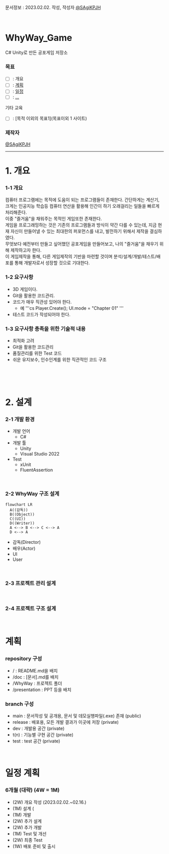 문서정보 : 2023.02.02. 작성, 작성자 [@SAgiKPJH](https://github.com/SAgiKPJH)

<br>

# WhyWay_Game
C# Unity로 만든 공포게임 저장소


### 목표
- [ ] : 개요
- [ ] : [계획]()
- [ ] : [일정]()
- [ ] : [...]()

기타 교육
- [ ] : [목적 이외의 목표1](목표이외 1 사이트)

### 제작자
[@SAgiKPJH](https://github.com/SAgiKPJH)


---

# 1. 개요

### 1-1 개요

컴퓨터 프로그램에는 목적에 도움이 되는 프로그램들이 존재한다. 간단하게는 계산기, 크게는 인공지능 학습등 컴퓨터 연산을 활용해 인간이 하기 오래걸리는 일들을 빠르게 처리해준다.  
이중 "즐거움"을 채워주는 목적인 게임또한 존재한다.  
게임을 프로그래밍하는 것은 기존의 프로그램들과 방식이 약간 다를 수 있는데, 지금 현재 자신이 만들어낼 수 있는 최대한의 퍼포먼스를 내고, 발전하기 위해서 제작을 결심하였다.  
무엇보다 예전부터 만들고 싶어했던 공포게임을 만들어보고, 나의 "즐거움"을 채우기 위해 제작하고자 한다.  
이 게임제작을 통해, 다른 게임제작의 기반을 마련할 것이며 분석/설계/개발/테스트/배포를 통해 개발자로서 성장할 것으로 기대한다.
  

### 1-2 요구사항

- 3D 게임이다.
- Git을 활용한 코드관리.
- 코드가 매우 직관성 있어야 한다.
  - 예
    '''cs
    Player.Create();
    UI.mode = "Chapter 01"
    '''
- 테스트 코드가 작성되어야 한다.

### 1-3 요구사항 총족을 위한 기술적 내용

- 최적화 고려
- Git을 활용한 코드관리
- 품질관리를 위한 Test 코드
- 쉬운 유지보수, 인수인계를 위한 직관적인 코드 구조

<br><br><br>

# 2. 설계

### 2-1 개발 환경

- 개발 언어
  - C#
- 개발 툴
  - Unity
  - Visual Studio 2022
- Test
  - xUnit
  - FluentAssertion
  
<br>

### 2-2 WhyWay 구조 설계


```mermaid
flowchart LR
  A((감독))
  B((Object))
  C((UI))
  D((Writer))
  A <--> B <--> C <--> A
  D <--> A
```

- 감독(Director)
- 배우(Actor)
- UI
- User

<br>

### 2-3 프로젝트 관리 설계

<br>

### 2-4 프로젝트 구조 설계


<br>

# 계획

### repository 구성
- / : README.md을 배치
- /doc : [문서].md를 배치
- /WhyWay : 프로젝트 폴더
- /presentation : PPT 등을 배치

### branch 구성
- main : 문서작성 및 공개용, 문서 및 데모실행파일(.exe) 존재 (public)
- release : 배포용, 모든 개발 결과가 이곳에 저장 (private)
- dev : 개발용 공간 (private)
- t(n) : 기능별 구현 공간 (private)
- test : test 공간 (private)

<br>

# 일정 계획

### 6개월 (대략) (4W = 1M)
- (2W) 개요 작성       (2023.02.02.~02.16.)
- (1M) 설계           (
- (1M) 개발
- (2W) 추가 설계
- (2W) 추가 개발
- (1M) Test 및 개선
- (2W) 최종 Test
- (1W) 배포 준비 및 출시

<br>
